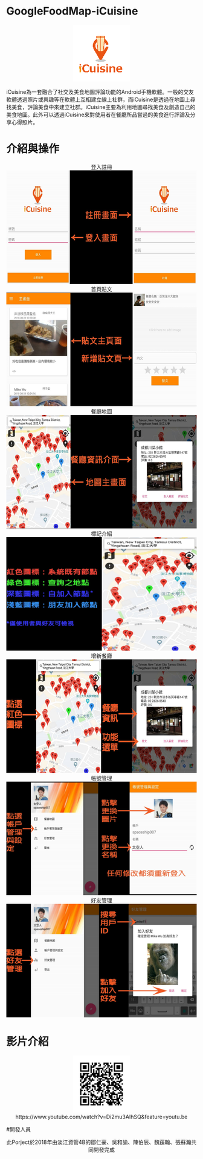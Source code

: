 # GoogleFoodMap-iCuisine

<div align=center><img width="150" height="150" src="https://github.com/gjim50701/GoogleFoodMap-iCuisine/blob/master/GoogleMapGooglePlace/app/src/main/res/drawable-hdpi/icuisine_icon.png"/></div>

iCuisine為一套融合了社交及美食地圖評論功能的Android手機軟體。一般的交友軟體透過照片或興趣等在軟體上互相建立線上社群，而iCuisine是透過在地圖上尋找美食，評論美食中來建立社群。iCuisine主要為利用地圖尋找美食及創造自己的美食地圖。此外可以透過iCuisine來對使用者在餐廳所品嘗過的美食進行評論及分享心得照片。

# 介紹與操作

<div align=center>登入註冊<img width="600" height="300" src="https://github.com/gjim50701/GoogleFoodMap-iCuisine/blob/master/image/photo01.jpg"/></div>

<div align=center>首頁貼文<img width="600" height="300" src="https://github.com/gjim50701/GoogleFoodMap-iCuisine/blob/master/image/photo04.jpg"/></div>

<div align=center>餐廳地圖<img width="600" height="300" src="https://github.com/gjim50701/GoogleFoodMap-iCuisine/blob/master/image/photo03.jpg"/></div>

<div align=center>標記介紹<img width="600" height="300" src="https://github.com/gjim50701/GoogleFoodMap-iCuisine/blob/master/image/photo07.jpg"/></div>

<div align=center>增新餐廳<img width="600" height="300" src="https://github.com/gjim50701/GoogleFoodMap-iCuisine/blob/master/image/photo08.jpg"/></div>

<div align=center>帳號管理<img width="600" height="300" src="https://github.com/gjim50701/GoogleFoodMap-iCuisine/blob/master/image/photo05.jpg"/></div>

<div align=center>好友管理<img width="600" height="300" src="https://github.com/gjim50701/GoogleFoodMap-iCuisine/blob/master/image/photo06.jpg"/></div>

# 影片介紹

<div align=center><img width="150" height="150" src="https://github.com/gjim50701/GoogleFoodMap-iCuisine/blob/master/image/QR.jpg"/></div>

<div align=center>https://www.youtube.com/watch?v=Di2mu3AIhSQ&feature=youtu.be</></div>

#開發人員

<div align=center>此Porject於2018年由淡江資管4B的鄒仁豪、吳和諭、陳伯辰、魏莛翰、張蘇瀚共同開發完成</></div>


